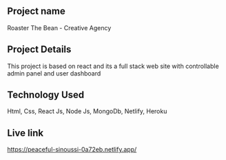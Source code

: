 ## Project name
Roaster The Bean - Creative Agency

## Project Details
This project is based on react and its a full stack web site with controllable admin panel
and user dashboard

## Technology Used
Html, Css, React Js, Node Js, MongoDb, Netlify, Heroku

## Live link
https://peaceful-sinoussi-0a72eb.netlify.app/